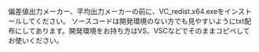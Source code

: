 偏差値出力メーカー、平均出力メーカーの前に、VC_redist.x64.exeをインストールしてください。
ソースコードは開発環境のない方でも見やすいようにtxt配布にしてあります。開発環境をお持ち方はVS、VSCなどでそのままコピペしてお使いください。
